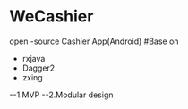 # WeCashier
open -source Cashier App(Android)
#Base on
  * rxjava
  * Dagger2
  * zxing 
  
  --1.MVP
  --2.Modular design 
